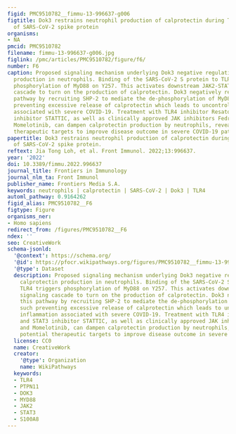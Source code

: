 ```yaml
---
figid: PMC9510782__fimmu-13-996637-g006
figtitle: Dok3 restrains neutrophil production of calprotectin during TLR4 sensing
  of SARS-CoV-2 spike protein
organisms:
- NA
pmcid: PMC9510782
filename: fimmu-13-996637-g006.jpg
figlink: /pmc/articles/PMC9510782/figure/f6/
number: F6
caption: Proposed signaling mechanism underlying Dok3 negative regulation of calprotectin
  production in neutrophils. Binding of the SARS-CoV-2 S protein to TLR4 triggers
  phosphorylation of MyD88 on Y257. This activates downstream JAK2-STAT3 signaling
  cascade to turn on the production of calprotectin. Dok3 negatively regulates this
  pathway by recruiting SHP-2 to mediate the de-phosphorylation of MyD88, as such
  preventing excessive release of calprotectin which leads to uncontrolled inflammation
  associated with severe COVID-19. Treatment with TLR4 inhibitor Resatorvid and STAT3
  inhibitor STATTIC, as well as clinically approved JAK inhibitors Fedratinib and
  Momelotinib, can dampen calprotectin production by neutrophils, revealing potential
  therapeutic targets to improve disease outcome in severe COVID-19 patients.
papertitle: Dok3 restrains neutrophil production of calprotectin during TLR4 sensing
  of SARS-CoV-2 spike protein.
reftext: Jia Tong Loh, et al. Front Immunol. 2022;13:996637.
year: '2022'
doi: 10.3389/fimmu.2022.996637
journal_title: Frontiers in Immunology
journal_nlm_ta: Front Immunol
publisher_name: Frontiers Media S.A.
keywords: neutrophils | calprotectin | SARS-CoV-2 | Dok3 | TLR4
automl_pathway: 0.9164262
figid_alias: PMC9510782__F6
figtype: Figure
organisms_ner:
- Homo sapiens
redirect_from: /figures/PMC9510782__F6
ndex: ''
seo: CreativeWork
schema-jsonld:
  '@context': https://schema.org/
  '@id': https://pfocr.wikipathways.org/figures/PMC9510782__fimmu-13-996637-g006.html
  '@type': Dataset
  description: Proposed signaling mechanism underlying Dok3 negative regulation of
    calprotectin production in neutrophils. Binding of the SARS-CoV-2 S protein to
    TLR4 triggers phosphorylation of MyD88 on Y257. This activates downstream JAK2-STAT3
    signaling cascade to turn on the production of calprotectin. Dok3 negatively regulates
    this pathway by recruiting SHP-2 to mediate the de-phosphorylation of MyD88, as
    such preventing excessive release of calprotectin which leads to uncontrolled
    inflammation associated with severe COVID-19. Treatment with TLR4 inhibitor Resatorvid
    and STAT3 inhibitor STATTIC, as well as clinically approved JAK inhibitors Fedratinib
    and Momelotinib, can dampen calprotectin production by neutrophils, revealing
    potential therapeutic targets to improve disease outcome in severe COVID-19 patients.
  license: CC0
  name: CreativeWork
  creator:
    '@type': Organization
    name: WikiPathways
  keywords:
  - TLR4
  - PTPN11
  - DOK3
  - MYD88
  - JAK2
  - STAT3
  - S100A8
---
```

